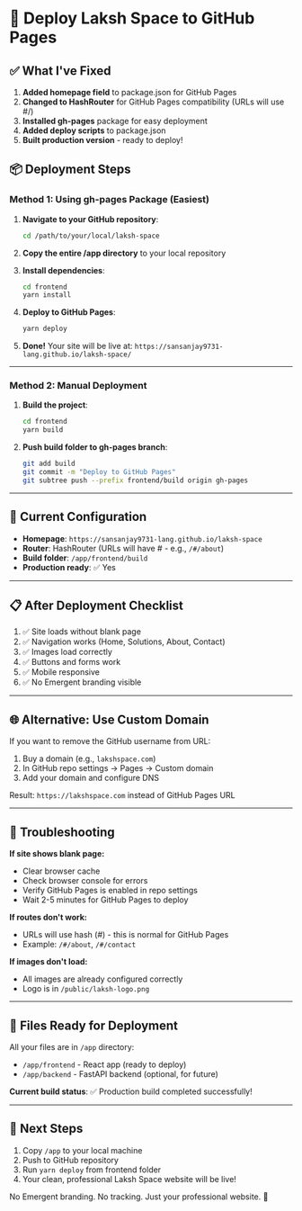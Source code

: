 # 🚀 Deploy Laksh Space to GitHub Pages

## ✅ What I've Fixed

1. **Added homepage field** to package.json for GitHub Pages
2. **Changed to HashRouter** for GitHub Pages compatibility (URLs will use #/)
3. **Installed gh-pages** package for easy deployment
4. **Added deploy scripts** to package.json
5. **Built production version** - ready to deploy!

## 📦 Deployment Steps

### Method 1: Using gh-pages Package (Easiest)

1. **Navigate to your GitHub repository**:
   ```bash
   cd /path/to/your/local/laksh-space
   ```

2. **Copy the entire /app directory** to your local repository

3. **Install dependencies**:
   ```bash
   cd frontend
   yarn install
   ```

4. **Deploy to GitHub Pages**:
   ```bash
   yarn deploy
   ```

5. **Done!** Your site will be live at:
   `https://sansanjay9731-lang.github.io/laksh-space/`

---

### Method 2: Manual Deployment

1. **Build the project**:
   ```bash
   cd frontend
   yarn build
   ```

2. **Push build folder to gh-pages branch**:
   ```bash
   git add build
   git commit -m "Deploy to GitHub Pages"
   git subtree push --prefix frontend/build origin gh-pages
   ```

---

## 🔧 Current Configuration

- **Homepage**: `https://sansanjay9731-lang.github.io/laksh-space`
- **Router**: HashRouter (URLs will have # - e.g., `/#/about`)
- **Build folder**: `/app/frontend/build`
- **Production ready**: ✅ Yes

---

## 📋 After Deployment Checklist

1. ✅ Site loads without blank page
2. ✅ Navigation works (Home, Solutions, About, Contact)
3. ✅ Images load correctly
4. ✅ Buttons and forms work
5. ✅ Mobile responsive
6. ✅ No Emergent branding visible

---

## 🌐 Alternative: Use Custom Domain

If you want to remove the GitHub username from URL:

1. Buy a domain (e.g., `lakshspace.com`)
2. In GitHub repo settings → Pages → Custom domain
3. Add your domain and configure DNS

Result: `https://lakshspace.com` instead of GitHub Pages URL

---

## 🐛 Troubleshooting

**If site shows blank page:**
- Clear browser cache
- Check browser console for errors
- Verify GitHub Pages is enabled in repo settings
- Wait 2-5 minutes for GitHub Pages to deploy

**If routes don't work:**
- URLs will use hash (#) - this is normal for GitHub Pages
- Example: `/#/about`, `/#/contact`

**If images don't load:**
- All images are already configured correctly
- Logo is in `/public/laksh-logo.png`

---

## 📁 Files Ready for Deployment

All your files are in `/app` directory:
- `/app/frontend` - React app (ready to deploy)
- `/app/backend` - FastAPI backend (optional, for future)

**Current build status**: ✅ Production build completed successfully!

---

## 🎉 Next Steps

1. Copy `/app` to your local machine
2. Push to GitHub repository
3. Run `yarn deploy` from frontend folder
4. Your clean, professional Laksh Space website will be live!

No Emergent branding. No tracking. Just your professional website. 🚀
